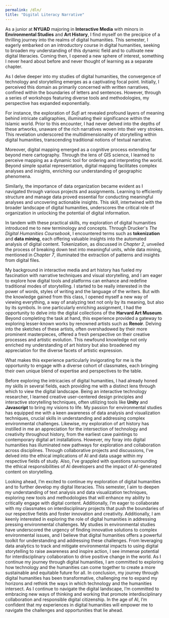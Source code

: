 ```yaml
---
permalink: /dln/
title: "Digital Literacy Narrative"
---
```


As a junior at **NYUAD** majoring in **Interactive Media** with minors in **Environmental Studies** and **Art History**, I find myself on the precipice of a thrilling journey into the realms of digital humanities. This semester, I eagerly embarked on an introductory course in digital humanities, seeking to broaden my understanding of this dynamic field and to cultivate new digital literacies.
Coming then, I opened a new sphere of interest, something I never heard about before and never thought of learning as a separate chapter.

As I delve deeper into my studies of digital humanities, the convergence of technology and storytelling emerges as a captivating focal point. Initially, I perceived this domain as primarily concerned with written narratives, confined within the boundaries of letters and sentences. However, through a series of workshops featuring diverse tools and methodologies, my perspective has expanded exponentially.

For instance, the exploration of *Sufi* art revealed profound layers of meaning behind intricate calligraphies, illuminating their significance within the Islamic world. Prior to this encounter, I had never delved into the depths of these artworks, unaware of the rich narratives woven into their very strokes. This revelation underscored the multidimensionality of storytelling within digital humanities, transcending traditional notions of textual narrative.

Moreover, digital mapping emerged as a cognitive process extending far beyond mere cartography. Through the lens of GIS science, I learned to perceive mapping as a dynamic tool for ordering and interpreting the world. Beyond simple spatial representation, digital mapping facilitates complex analyses and insights, enriching our understanding of geographic phenomena.

Similarly, the importance of data organization became evident as I navigated through various projects and assignments. Learning to efficiently structure and manage data proved essential for conducting meaningful analyses and uncovering actionable insights. This skill, intertwined with the broader landscape of digital humanities, underscores the critical role of organization in unlocking the potential of digital information.

In tandem with these practical skills, my exploration of digital humanities introduced me to new terminology and concepts. Through Drucker's *The Digital Humanities Coursebook*, I encountered terms such as **tokenization** and **data mining**, each offering valuable insights into the automated analysis of digital content. Tokenization, as discussed in *Chapter 2*, unveiled the process of breaking down text into meaningful units, while data mining, mentioned in *Chapter 7*, illuminated the extraction of patterns and insights from digital files.

My background in interactive media and art history has fueled my fascination with narrative techniques and visual storytelling, and I am eager to explore how digital tools and platforms can enhance and redefine traditional modes of storytelling. I started to be really interested in the power of words, styles of writing and the language of the writers. But with the knowledge gained from this class, I opened myself a new way of viewing everything, a way of analyzing text not only by its meaning, but also by its symbols.
In one particularly enriching assignment, I had the opportunity to delve into the digital collections of the **Harvard Art Museum**. Beyond completing the task at hand, this experience provided a gateway to exploring lesser-known works by renowned artists such as **Renoir**. Delving into the sketches of these artists, often overshadowed by their more prominent masterpieces, offered a fresh perspective on their creative processes and artistic evolution. This newfound knowledge not only enriched my understanding of art history but also broadened my appreciation for the diverse facets of artistic expression.

What makes this experience particularly invigorating for me is the opportunity to engage with a diverse cohort of classmates, each bringing their own unique blend of expertise and perspectives to the table.

Before exploring the intricacies of digital humanities, I had already honed my skills in several fields, each providing me with a distinct lens through which to view the digital landscape. Being an interactive technology researcher, I learned creative user-centered design principles and interactive storytelling techniques, often utilizing tools like **Unity** and **Javascript** to bring my visions to life. My passion for environmental studies has equipped me with a keen awareness of data analysis and visualization techniques, crucial skills in understanding and addressing complex environmental challenges. Likewise, my exploration of art history has instilled in me an appreciation for the intersection of technology and creativity throughout history, from the earliest cave paintings to contemporary digital art installations.
However, my foray into digital humanities has illuminated new pathways for exploration and collaboration across disciplines. Through collaborative projects and discussions, I’ve delved into the ethical implications of AI and data usage within my respective fields of study. Also, I’ve grappled with questions surrounding the ethical responsibilities of AI developers and the impact of AI-generated content on storytelling.

Looking ahead, I’m excited to continue my exploration of digital humanities and to further develop my digital literacies. This semester, I aim to deepen my understanding of text analysis and data visualization techniques, exploring new tools and methodologies that will enhance my ability to critically engage with digital content. Additionally, I’m eager to collaborate with my classmates on interdisciplinary projects that push the boundaries of our respective fields and foster innovation and creativity.
Additionally, I am keenly interested in exploring the role of digital humanities in addressing pressing environmental challenges. My studies in environmental studies have underscored the urgency of finding innovative solutions to complex environmental issues, and I believe that digital humanities offers a powerful toolkit for understanding and addressing these challenges. From leveraging data analytics to track and mitigate environmental impacts to using digital storytelling to raise awareness and inspire action, I see immense potential for interdisciplinary collaboration to drive positive change in the world. As I continue my journey through digital humanities, I am committed to exploring how technology and the humanities can come together to create a more sustainable and equitable future for all.
In conclusion, my journey through digital humanities has been transformative, challenging me to expand my horizons and rethink the ways in which technology and the humanities intersect. As I continue to navigate the digital landscape, I’m committed to embracing new ways of thinking and working that promote interdisciplinary collaboration and responsible digital citizenship. In the age of AI, I’m confident that my experiences in digital humanities will empower me to navigate the challenges and opportunities that lie ahead.
